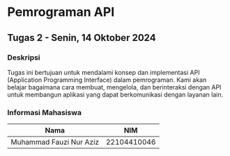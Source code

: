 # Pemrograman API

## Tugas 2 - Senin, 14 Oktober 2024

### Deskripsi
Tugas ini bertujuan untuk mendalami konsep dan implementasi API (Application Programming Interface) dalam pemrograman. Kami akan belajar bagaimana cara membuat, mengelola, dan berinteraksi dengan API untuk membangun aplikasi yang dapat berkomunikasi dengan layanan lain.

### Informasi Mahasiswa
| Nama                        | NIM             |
|-----------------------------|-----------------|
| Muhammad Fauzi Nur Aziz     | 22104410046     |
